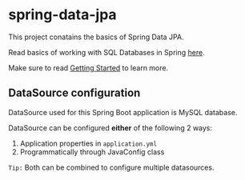 # spring-data-jpa
This project conatains the basics of Spring Data JPA.

Read basics of working with SQL Databases in Spring [here](https://docs.spring.io/spring-boot/docs/2.2.2.RELEASE/reference/htmlsingle/#boot-features-sql).

Make sure to read [Getting Started](https://github.com/echosiddiqui/spring-data-jpa/blob/master/HELP.md) to learn more.

## DataSource configuration
DataSource used for this Spring Boot application is MySQL database.

DataSource can be configured **either** of the following 2 ways:
1. Application properties in `application.yml`
2. Programmatically through JavaConfig class

`Tip:` Both can be combined to configure multiple datasources.
